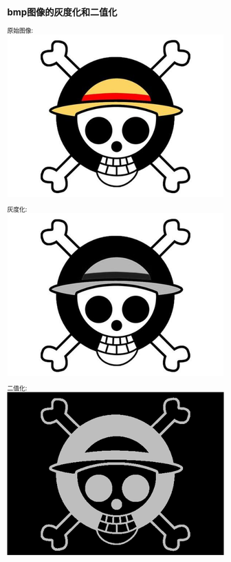 ## bmp图像的灰度化和二值化

原始图像:  
![Alt text](https://github.com/ruanchenqiang/c/blob/master/image_processing/bmp/image/color.bmp)

灰度化:  
![Alt text](https://github.com/ruanchenqiang/c/blob/master/image_processing/bmp/image/graying.bmp)

二值化:  
![Alt text](https://github.com/ruanchenqiang/c/blob/master/image_processing/bmp/image/binaryzation.bmp)
